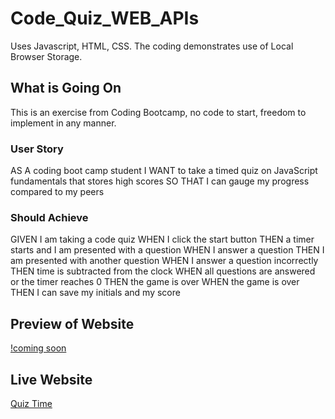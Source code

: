 # Code_Quiz_WEB_APIs

Uses Javascript, HTML, CSS.
The coding demonstrates use of Local Browser Storage.

## What is Going On
This is an exercise from Coding Bootcamp, no code to start, freedom to implement in any manner.  

### User Story

AS A coding boot camp student
I WANT to take a timed quiz on JavaScript fundamentals that stores high scores
SO THAT I can gauge my progress compared to my peers

### Should Achieve

GIVEN I am taking a code quiz
WHEN I click the start button
THEN a timer starts and I am presented with a question
WHEN I answer a question
THEN I am presented with another question
WHEN I answer a question incorrectly
THEN time is subtracted from the clock
WHEN all questions are answered or the timer reaches 0
THEN the game is over
WHEN the game is over
THEN I can save my initials and my score

## Preview of Website

[!coming soon]()

## Live Website

[Quiz Time](https://adam-niggebrugge.github.io/Code_Quiz_WEB_APIs/)
